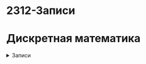 # 2312-Записи
# Дискретная математика
<details><summary>Записи</summary>
<li><a href="https://delicious-allium-341.notion.site/3-76f9d7da01274545b5991429c1ca2305"></a></li>
</details>
